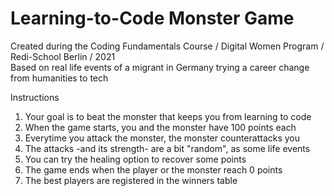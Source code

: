 # Learning-to-Code Monster Game

Created during the Coding Fundamentals Course / Digital Women Program / Redi-School Berlin / 2021  
Based on real life events of a migrant in Germany trying a career change from humanities to tech  

Instructions  
1. Your goal is to beat the monster that keeps you from learning to code  
2. When the game starts, you and the monster have 100 points each  
3. Everytime you attack the monster, the monster counterattacks you  
4. The attacks -and its strength- are a bit "random", as some life events  
5. You can try the healing option to recover some points  
6. The game ends when the player or the monster reach 0 points  
7. The best players are registered in the winners table  
